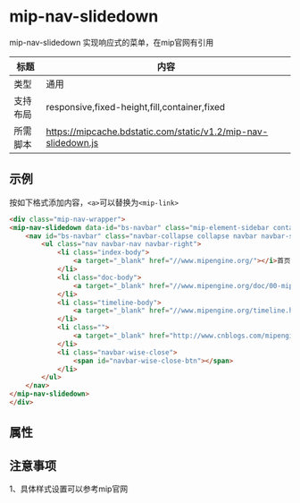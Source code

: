 # mip-nav-slidedown

mip-nav-slidedown 实现响应式的菜单，在mip官网有引用

标题|内容
----|----
类型|通用
支持布局|responsive,fixed-height,fill,container,fixed
所需脚本|https://mipcache.bdstatic.com/static/v1.2/mip-nav-slidedown.js

## 示例

按如下格式添加内容，`<a>`可以替换为`<mip-link>`

```html
<div class="mip-nav-wrapper">
<mip-nav-slidedown data-id="bs-navbar" class="mip-element-sidebar container" >
    <nav id="bs-navbar" class="navbar-collapse collapse navbar navbar-static-top">
        <ul class="nav navbar-nav navbar-right">
            <li class="index-body">
                <a target="_blank" href="//www.mipengine.org/"></i>首页</a>
            </li>
            <li class="doc-body">
                <a target="_blank" href="//www.mipengine.org/doc/00-mip-101.html"></i>教程</a>
            </li>
            <li class="timeline-body">
                <a target="_blank" href="//www.mipengine.org/timeline.html"></i>动态</a>
            </li>
            <li class="">
                <a target="_blank" href="http://www.cnblogs.com/mipengine/" target="_blank"></i>博客</a>
            </li>
            <li class="navbar-wise-close">
                <span id="navbar-wise-close-btn"></span>
            </li>
        </ul>
    </nav>
</mip-nav-slidedown>
</div>
```

## 属性

## 注意事项  

1、具体样式设置可以参考mip官网